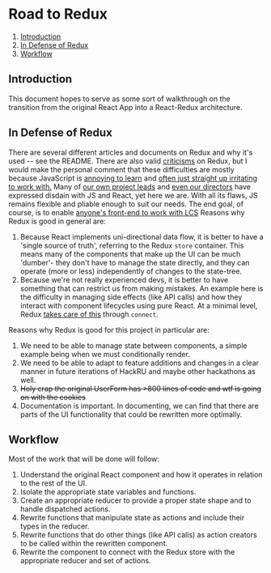 # Road to Redux 

1.  [Introduction](#introduction)
2.  [In Defense of Redux](#in-defense-of-redux)
3.  [Workflow](#workflow)

## Introduction 
This document hopes to serve as some sort of walkthrough on the transition from the original React App into a React-Redux architecture.  

## In Defense of Redux
There are several different articles and documents on Redux and why it's used -- see the README.  There are also valid [criticisms](https://medium.freecodecamp.org/whats-so-great-about-redux-ac16f1cc0f8b) on Redux, but I would make the personal comment that these difficulties are mostly  because JavaScript is [annoying to learn](https://medium.com/@endigo9740/why-javascript-sucks-from-someone-that-loves-it-94d0c5777e42) and [often just straight up irritating to work with.](https://whydoesitsuck.com/why-does-javascript-suck/)
Many of [our own project leads](https://github.com/Sail338?tab=repositories) and [even our directors](https://github.com/hemangandhi) have expressed disdain with JS and React, yet here we are.  With all its flaws, JS remains flexible and pliable enough to suit our needs.  The end goal, of course, is to enable [anyone's front-end to work with LCS](https://github.com/HackRU/lcs/wiki/Using-LCS)
Reasons why Redux is good in general are:

1.  Because React implements uni-directional data flow, it is better to have a 'single source of truth', referring to the Redux `store` container.  This means many of the components that make up the UI can be much 'dumber'- they don't have to manage the state directly, and they can operate (more or less) independently of changes to the state-tree.
2.  Because we're not really experienced devs, it is better to have something that can restrict us from making mistakes.  An example here is the difficulty in managing side effects (like API calls) and how they interact with component lifecycles using pure React.  At a minimal level, Redux [takes care of this](https://dev.bleacherreport.com/3-things-i-learned-about-working-with-data-in-redux-5fa0d5f89c8b) through `connect`.

Reasons why Redux is good for this project in particular are: 
1.  We need to be able to manage state between components, a simple example being when we must conditionally render.
2.  We need to be able to adapt to feature additions and changes in a clear manner in future iterations of HackRU and maybe other hackathons as well.
3.  ~~Holy crap the original UserForm has >800 lines of code and wtf is going on with the cookies~~
3.  Documentation is important.  In documenting, we can find that there are parts of the UI functionality that could be rewritten more optimally.

## Workflow

Most of the work that will be done will follow: 
1.  Understand the original React component and how it operates in relation to the rest of the UI.
2.  Isolate the appropriate state variables and functions.  
3.  Create an appropriate reducer to provide a proper state shape and to handle dispatched actions.
4.  Rewrite functions that manipulate state as actions and include their types in the reducer.
4.  Rewrite functions that do other things (like API calls) as action creators to be called within the rewritten component.
5.  Rewrite the component to connect with the Redux store with the appropriate reducer and set of actions.



